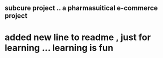 ## subcure project .. a pharmasuitical e-commerce project
# added new line to readme , just for learning ... learning is fun 
